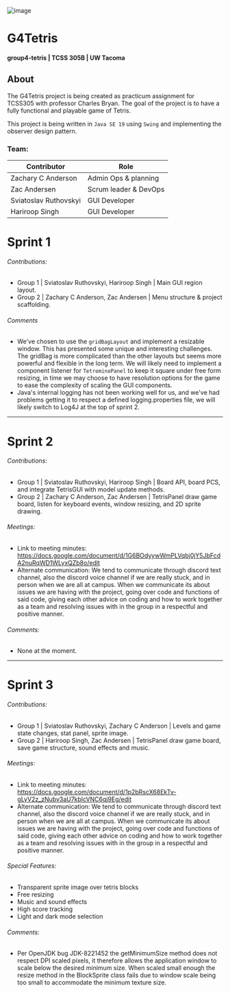 ![image](https://user-images.githubusercontent.com/125701586/221374970-4c6776c4-06c5-435b-9325-730bac6cf7b7.png)

G4Tetris
======
#### group4-tetris | TCSS 305B | UW Tacoma

## About
The G4Tetris project is being created as practicum assignment for TCSS305 with professor Charles Bryan. The goal of the project is to have a fully functional and playable game of Tetris.

This project is being written in `Java SE 19` using `Swing` and implementing the observer design pattern.

### Team:
Contributor            | Role
 --------------------- | ----------------------
Zachary C Anderson     | Admin Ops & planning
Zac Andersen           | Scrum leader & DevOps
Sviatoslav Ruthovskyi  | GUI Developer
Hariroop Singh         | GUI Developer

Sprint 1
======
###### *Contributions:*
- Group 1 | Sviatoslav Ruthovskyi, Hariroop Singh | Main GUI region layout.
- Group 2 | Zachary C Anderson, Zac Andersen | Menu structure & project scaffolding.

###### *Comments*
- We've chosen to use the `gridBagLayout` and implement a resizable window. This has presented some unique and interesting challenges. The gridBag is more complicated than the other layouts but seems more powerful and flexible in the long term. We will likely need to implement a component listener for `TetrominoPanel` to keep it square under free form resizing, in time we may choose to have resolution options for the game to ease the complexity of scaling the GUI components.
- Java's internal logging has not been working well for us, and we've had problems getting it to respect a defined logging.properties file, we will likely switch to Log4J at the top of sprint 2.

-----------------------------------------------------------------------------------------------------------------------------------------------------------

Sprint 2
=======
###### *Contributions:*
- Group 1 | Sviatoslav Ruthovskyi, Hariroop Singh | Board API, board PCS, and integrate TetrisGUI with model update methods.
- Group 2 | Zachary C Anderson, Zac Andersen | TetrisPanel draw game board, listen for keyboard events, window resizing, and 2D sprite drawing.

###### *Meetings:*
- Link to meeting minutes:
https://docs.google.com/document/d/1G6BOdyywWmPLVqbj0jY5JbFcdA2nuRqWD1WLyxQZb8o/edit
- Alternate communication:
We tend to communicate through discord text channel, also the discord voice channel if we are really stuck, and in person when we are all at campus. When we communicate its about issues we are having with the project, going over code and functions of said code, giving each other advice on coding and how to work together as a team and resolving issues with in the group in a respectful and positive manner.

###### *Comments:*
- None at the moment.

-----------------------------------------------------------------------------------------------------------------------------------------------------------

Sprint 3
=======
###### *Contributions:*
- Group 1 | Sviatoslav Ruthovskyi, Zachary C Anderson | Levels and game state changes, stat panel, sprite image. 
- Group 2 | Hariroop Singh, Zac Andersen | TetrisPanel draw game board, save game structure, sound effects and music.

###### *Meetings:*
- Link to meeting minutes:
https://docs.google.com/document/d/1p2bRscX68EkTv-gLyV2z_zNubv3aU7kblcVNC6qj9Eg/edit
- Alternate communication:
We tend to communicate through discord text channel, also the discord voice channel if we are really stuck, and in person when we are all at campus. When we communicate its about issues we are having with the project, going over code and functions of said code, giving each other advice on coding and how to work together as a team and resolving issues with in the group in a respectful and positive manner.
###### *Special Features:*
- Transparent sprite image over tetris blocks
- Free resizing
- Music and sound effects
- High score tracking
- Light and dark mode selection

###### *Comments:*
- Per OpenJDK bug JDK-8221452 the getMinimumSize method does not respect DPI scaled pixels, it therefore allows the application window to scale below the desired minimum size. When scaled small enough the resize method in the BlockSprite class fails due to window scale being too small to accommodate the minimum texture size.
